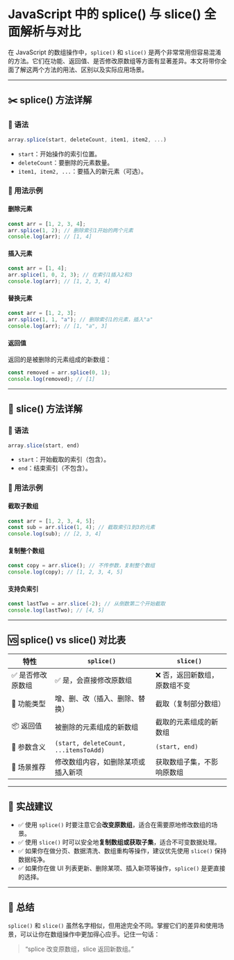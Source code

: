 
# JavaScript 中的 splice() 与 slice() 全面解析与对比

在 JavaScript 的数组操作中，`splice()` 和 `slice()` 是两个非常常用但容易混淆的方法。它们在功能、返回值、是否修改原数组等方面有显著差异。本文将带你全面了解这两个方法的用法、区别以及实际应用场景。

---

## ✂️ splice() 方法详解

### 📌 语法

```js
array.splice(start, deleteCount, item1, item2, ...)
```

- `start`：开始操作的索引位置。
- `deleteCount`：要删除的元素数量。
- `item1, item2, ...`：要插入的新元素（可选）。

### 🧪 用法示例

#### 删除元素

```js
const arr = [1, 2, 3, 4];
arr.splice(1, 2); // 删除索引1开始的两个元素
console.log(arr); // [1, 4]
```

#### 插入元素

```js
const arr = [1, 4];
arr.splice(1, 0, 2, 3); // 在索引1插入2和3
console.log(arr); // [1, 2, 3, 4]
```

#### 替换元素

```js
const arr = [1, 2, 3];
arr.splice(1, 1, "a"); // 删除索引1的元素，插入"a"
console.log(arr); // [1, "a", 3]
```

#### 返回值

返回的是被删除的元素组成的新数组：

```js
const removed = arr.splice(0, 1);
console.log(removed); // [1]
```

---

## 🍰 slice() 方法详解

### 📌 语法

```js
array.slice(start, end)
```

- `start`：开始截取的索引（包含）。
- `end`：结束索引（不包含）。

### 🧪 用法示例

#### 截取子数组

```js
const arr = [1, 2, 3, 4, 5];
const sub = arr.slice(1, 4); // 截取索引1到3的元素
console.log(sub); // [2, 3, 4]
```

#### 复制整个数组

```js
const copy = arr.slice(); // 不传参数，复制整个数组
console.log(copy); // [1, 2, 3, 4, 5]
```

#### 支持负索引

```js
const lastTwo = arr.slice(-2); // 从倒数第二个开始截取
console.log(lastTwo); // [4, 5]
```

---

## 🆚 splice() vs slice() 对比表

| 特性             | `splice()`                                      | `slice()`                                      |
|------------------|--------------------------------------------------|------------------------------------------------|
| ✅ 是否修改原数组 | ✅ 是，会直接修改原数组                         | ❌ 否，返回新数组，原数组不变                  |
| 🧹 功能类型       | 增、删、改（插入、删除、替换）                 | 截取（复制部分数组）                          |
| 📦 返回值         | 被删除的元素组成的新数组                       | 截取的元素组成的新数组                        |
| 🧩 参数含义       | `(start, deleteCount, ...itemsToAdd)`          | `(start, end)`                                |
| 📌 场景推荐       | 修改数组内容，如删除某项或插入新项            | 获取数组子集，不影响原数组                   |

---

## 🧠 实战建议

- ✅ 使用 `splice()` 时要注意它会**改变原数组**，适合在需要原地修改数组的场景。
- ✅ 使用 `slice()` 时可以安全地**复制数组或获取子集**，适合不可变数据处理。
- ✅ 如果你在做分页、数据清洗、数组重构等操作，建议优先使用 `slice()` 保持数据纯净。
- ✅ 如果你在做 UI 列表更新、删除某项、插入新项等操作，`splice()` 是更直接的选择。

---

## 🧵 总结

`splice()` 和 `slice()` 虽然名字相似，但用途完全不同。掌握它们的差异和使用场景，可以让你在数组操作中更加得心应手。记住一句话：

> “splice 改变原数组，slice 返回新数组。”